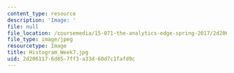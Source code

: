```yaml
---
content_type: resource
description: 'Image: '
file: null
file_location: /coursemedia/15-071-the-analytics-edge-spring-2017/2d2061176d857ff3a33d60d7c1fafd9c_Histogram_Week7.jpg
file_type: image/jpeg
resourcetype: Image
title: Histogram_Week7.jpg
uid: 2d206117-6d85-7ff3-a33d-60d7c1fafd9c
---
```

